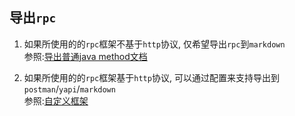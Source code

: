 ## 导出`rpc`

1. 如果所使用的的`rpc`框架不基于`http`协议, 仅希望导出`rpc`到`markdown`<br>参照:[导出普通java method文档](/documents/export_methodDoc.html)

2. 如果所使用的的`rpc`框架基于`http`协议, 可以通过配置来支持导出到`postman`/`yapi`/`markdown`<br>参照:[自定义框架](/documents/generic.html)